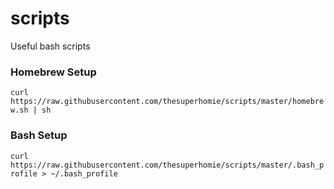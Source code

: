 # scripts
Useful bash scripts

### Homebrew Setup
`curl https://raw.githubusercontent.com/thesuperhomie/scripts/master/homebrew.sh | sh`

### Bash Setup
`curl https://raw.githubusercontent.com/thesuperhomie/scripts/master/.bash_profile > ~/.bash_profile`
